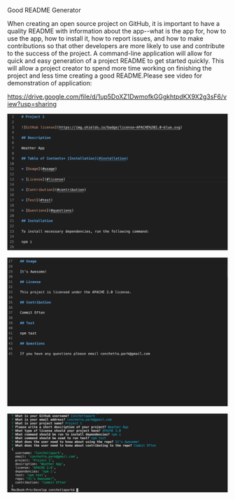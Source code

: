 Good README Generator

When creating an open source project on GitHub, it is important to have a quality README with information about the app--what is the app for, how to use the app, how to install it, how to report issues, and how to make contributions so that other developers are more likely to use and contribute to the success of the project. A command-line application will allow for quick and easy generation of a project README to get started quickly. This will allow a project creator to spend more time working on finishing the project and less time creating a good README.Please see video for demonstration of application:

 https://drive.google.com/file/d/1up5DoXZ1DwmofkGGgkhtpdKX9X2g3sF6/view?usp=sharing
 


![](Pic1.png)

![](Pic2.png)

![](Pic3.png)
